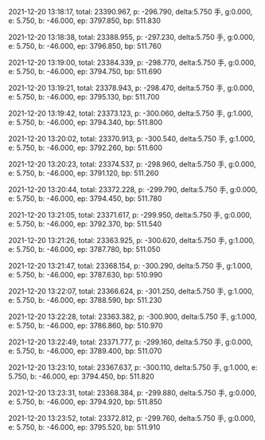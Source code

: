 2021-12-20 13:18:17, total: 23390.967, p: -296.790, delta:5.750 手, g:0.000, e: 5.750, b: -46.000, ep: 3797.850, bp: 511.830

2021-12-20 13:18:38, total: 23388.955, p: -297.230, delta:5.750 手, g:0.000, e: 5.750, b: -46.000, ep: 3796.850, bp: 511.760

2021-12-20 13:19:00, total: 23384.339, p: -298.770, delta:5.750 手, g:0.000, e: 5.750, b: -46.000, ep: 3794.750, bp: 511.690

2021-12-20 13:19:21, total: 23378.943, p: -298.470, delta:5.750 手, g:0.000, e: 5.750, b: -46.000, ep: 3795.130, bp: 511.700

2021-12-20 13:19:42, total: 23373.123, p: -300.060, delta:5.750 手, g:1.000, e: 5.750, b: -46.000, ep: 3794.340, bp: 511.800

2021-12-20 13:20:02, total: 23370.913, p: -300.540, delta:5.750 手, g:1.000, e: 5.750, b: -46.000, ep: 3792.260, bp: 511.600

2021-12-20 13:20:23, total: 23374.537, p: -298.960, delta:5.750 手, g:0.000, e: 5.750, b: -46.000, ep: 3791.120, bp: 511.260

2021-12-20 13:20:44, total: 23372.228, p: -299.790, delta:5.750 手, g:0.000, e: 5.750, b: -46.000, ep: 3794.450, bp: 511.780

2021-12-20 13:21:05, total: 23371.617, p: -299.950, delta:5.750 手, g:0.000, e: 5.750, b: -46.000, ep: 3792.370, bp: 511.540

2021-12-20 13:21:26, total: 23363.925, p: -300.620, delta:5.750 手, g:1.000, e: 5.750, b: -46.000, ep: 3787.780, bp: 511.050

2021-12-20 13:21:47, total: 23368.154, p: -300.290, delta:5.750 手, g:1.000, e: 5.750, b: -46.000, ep: 3787.630, bp: 510.990

2021-12-20 13:22:07, total: 23366.624, p: -301.250, delta:5.750 手, g:1.000, e: 5.750, b: -46.000, ep: 3788.590, bp: 511.230

2021-12-20 13:22:28, total: 23363.382, p: -300.900, delta:5.750 手, g:1.000, e: 5.750, b: -46.000, ep: 3786.860, bp: 510.970

2021-12-20 13:22:49, total: 23371.777, p: -299.160, delta:5.750 手, g:0.000, e: 5.750, b: -46.000, ep: 3789.400, bp: 511.070

2021-12-20 13:23:10, total: 23367.637, p: -300.110, delta:5.750 手, g:1.000, e: 5.750, b: -46.000, ep: 3794.450, bp: 511.820

2021-12-20 13:23:31, total: 23368.384, p: -299.880, delta:5.750 手, g:0.000, e: 5.750, b: -46.000, ep: 3794.920, bp: 511.850

2021-12-20 13:23:52, total: 23372.812, p: -299.760, delta:5.750 手, g:0.000, e: 5.750, b: -46.000, ep: 3795.520, bp: 511.910